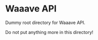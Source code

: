 Waaave API
==========

Dummy root directory for Waaave API.

Do not put anything more in this directory!